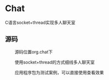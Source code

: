 # Chat
C语言socket+thread实现多人聊天室
## **源码**
&nbsp;　　源码位置org.chat下 

&nbsp;　　使用socket+thread的方式细线多人聊天室 

&nbsp;　　应用程序包为测试案例，可以直接使用查看效果 




